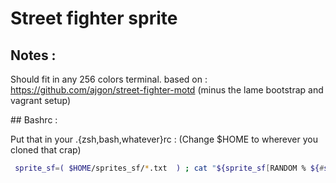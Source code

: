 # Street fighter sprite

## Notes : 

Should fit in any 256 colors terminal. based on : https://github.com/ajgon/street-fighter-motd (minus the lame bootstrap and vagrant setup)

## Bashrc : 

Put that in your .{zsh,bash,whatever}rc : 
(Change $HOME to wherever you cloned that crap)

```bash
 sprite_sf=( $HOME/sprites_sf/*.txt  ) ; cat "${sprite_sf[RANDOM % ${#sprite_sf[@]}]}"
```

